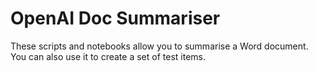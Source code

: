 # OpenAI Doc Summariser

These scripts and notebooks allow you to summarise a Word document. You can also use it to create a set of test items.